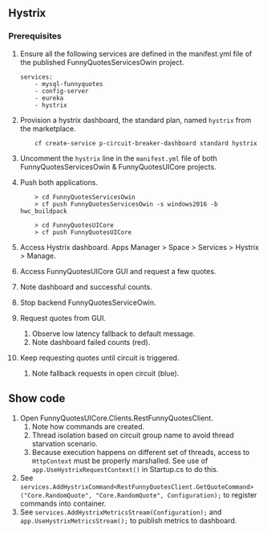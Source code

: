 ## Hystrix

### Prerequisites
1. Ensure all the following services are defined in the manifest.yml file of the published FunnyQuotesServicesOwin project.

    ```
    services:
        - mysql-funnyquotes
        - config-server
        - eureka
        - hystrix
    ```
    
1. Provision a hystrix dashboard, the standard plan, named `hystrix` from the marketplace.

    ```
        cf create-service p-circuit-breaker-dashboard standard hystrix
    ```
1. Uncomment the `hystrix` line in the `manifest.yml` file of both FunnyQuotesServicesOwin & FunnyQuotesUICore projects.

1. Push both applications.

    ```
        > cd FunnyQuotesServicesOwin
        > cf push FunnyQuotesServicesOwin -s windows2016 -b hwc_buildpack
    ```
    ```
        > cd FunnyQuotesUICore
        > cf push FunnyQuotesUICore
    ```

1. Access Hystrix dashboard.
	Apps Manager > Space > Services > Hystrix > Manage.
	
1. Access FunnyQuotesUICore GUI and request a few quotes.
1. Note dashboard and successful counts.
1. Stop backend FunnyQuotesServiceOwin.
1. Request quotes from GUI.
	1. Observe low latency fallback to default message.
	1. Note dashboard failed counts (red).
1. Keep requesting quotes until circuit is triggered.
	1. Note fallback requests in open circuit (blue).

## Show code
1. Open FunnyQuotesUICore.Clients.RestFunnyQuotesClient.
	1. Note how commands are created.
	1. Thread isolation based on circuit group name to avoid thread starvation scenario.
	1. Because execution happens on different set of threads, access to `HttpContext` must be properly marshalled. See use of `app.UseHystrixRequestContext()` in Startup.cs to do this.
1. See `services.AddHystrixCommand<RestFunnyQuotesClient.GetQuoteCommand>("Core.RandomQuote", "Core.RandomQuote", Configuration);` to register commands into container.
1. See `services.AddHystrixMetricsStream(Configuration);` and `app.UseHystrixMetricsStream();` to publish metrics to dashboard.

